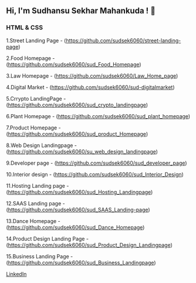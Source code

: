 ## Hi, I'm Sudhansu Sekhar Mahankuda ! 👋


### HTML & CSS
1.Street Landing Page - (https://github.com/sudsek6060/street-landing-page)

2.Food Homepage - (https://github.com/sudsek6060/sud_Food_Homepage)

3.Law Homepage - (https://github.com/sudsek6060/Law_Home_page)

4.Digital Market - (https://github.com/sudsek6060/sud-digitalmarket)

5.Crrypto LandingPage - (https://github.com/sudsek6060/sud_crypto_landingpage)

6.Plant Homepage - (https://github.com/sudsek6060/sud_plant_homepage)

7.Product Homepage - (https://github.com/sudsek6060/sud_product_Homepage)

8.Web Design Landingpage - (https://github.com/sudsek6060/su_web_design_landingpage)

9.Developer page - (https://github.com/sudsek6060/sud_developer_page)

10.Interior design - (https://github.com/sudsek6060/sud_Interior_Design)

11.Hosting Landing page - (https://github.com/sudsek6060/sud_Hosting_Landingpage)

12.SAAS Landing page - (https://github.com/sudsek6060/sud_SAAS_Landing-page)

13.Dance Homepage - (https://github.com/sudsek6060/sud_Dance_Homepage)

14.Product Design Landing Page - (https://github.com/sudsek6060/sud_Product_Design_Landingpage)

15.Business Landing Page - (https://github.com/sudsek6060/sud_Business_Landingpage)





[LinkedIn](https://www.linkedin.com/in/sud-sekhar/)

